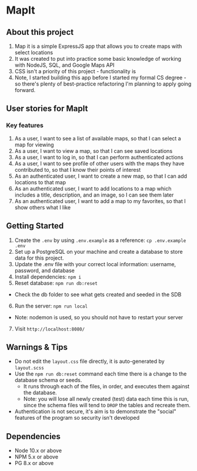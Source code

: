 MapIt
=========
## About this project
1. Map it is a simple ExpressJS app that allows you to create maps with select locations
2. It was created to put into practice some basic knowledge of working with NodeJS, SQL, and Google Maps API
3. CSS isn't a priority of this project - functionality is
3. Note, I started building this app before I started my formal CS degree - so there's plenty of best-practice refactoring I'm planning to apply going forward.

## User stories for MapIt

### Key features

1. As a user, I want to see a list of available maps, so that I can select a map for viewing
2. As a user, I want to view a map, so that I can see saved locations
3. As a user, I want to log in, so that I can perform authenticated actions
4. As a user, I want to see profile of other users with the maps they have contributed to, so that I know their points of interest
5. As an authenticated user, I want to create a new map, so that I can add locations to that map
6. As an authenticated user, I want to add locations to a map which includes a title, description, and an image, so I can see them later
7. As an authenticated user, I want to add a map to my favorites, so that I show others what I like


## Getting Started

1. Create the `.env` by using `.env.example` as a reference: `cp .env.example .env`
2. Set up a PostgreSQL on your machine and create a database to store data for this project.
3. Update the .env file with your correct local information: username, password, and database
4. Install dependencies: `npm i`
5. Reset database: `npm run db:reset`
  - Check the db folder to see what gets created and seeded in the SDB
6. Run the server: `npm run local`
  - Note: nodemon is used, so you should not have to restart your server
7. Visit `http://localhost:8080/`

## Warnings & Tips

- Do not edit the `layout.css` file directly, it is auto-generated by `layout.scss`
- Use the `npm run db:reset` command each time there is a change to the database schema or seeds. 
  - It runs through each of the files, in order, and executes them against the database. 
  - Note: you will lose all newly created (test) data each time this is run, since the schema files will tend to `DROP` the tables and recreate them.
- Authentication is not secure, it's aim is to demonstrate the "social" features of the program so security isn't developed

## Dependencies

- Node 10.x or above
- NPM 5.x or above
- PG 8.x or above
